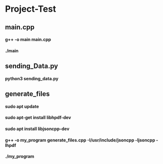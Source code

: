 # Project-Test
## main.cpp
#### g++ -o main main.cpp
#### ./main
## sending_Data.py
#### python3 sending_data.py
## generate_files
#### sudo apt update
#### sudo apt-get install libhpdf-dev
#### sudo apt install libjsoncpp-dev
#### g++ -o my_program generate_files.cpp -I/usr/include/jsoncpp -ljsoncpp -lhpdf
#### ./my_program